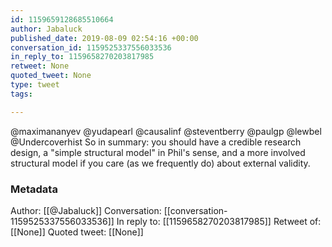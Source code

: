 ```yaml
---
id: 1159659128685510664
author: Jabaluck
published_date: 2019-08-09 02:54:16 +00:00
conversation_id: 1159525337556033536
in_reply_to: 1159658270203817985
retweet: None
quoted_tweet: None
type: tweet
tags:

---
```


@maximananyev @yudapearl @causalinf @steventberry @paulgp @lewbel @Undercoverhist So in summary: you should have a credible research design, a "simple structural model" in Phil's sense, and a more involved structural model if you care (as we frequently do) about external validity.

### Metadata

Author: [[@Jabaluck]]
Conversation: [[conversation-1159525337556033536]]
In reply to: [[1159658270203817985]]
Retweet of: [[None]]
Quoted tweet: [[None]]
